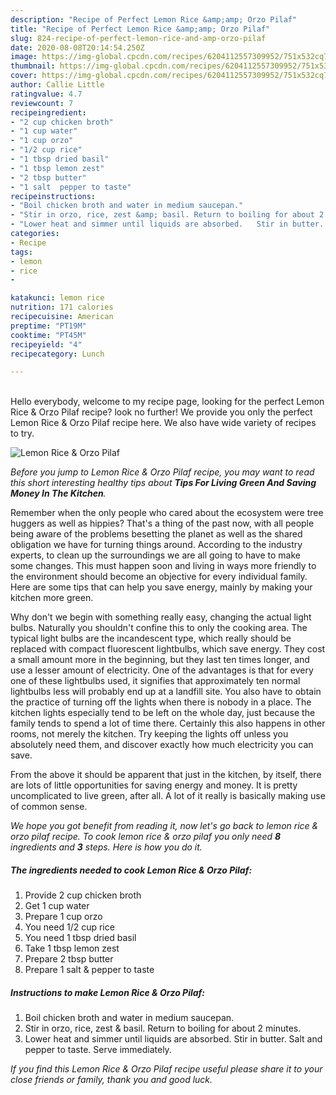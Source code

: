 ```yaml
---
description: "Recipe of Perfect Lemon Rice &amp;amp; Orzo Pilaf"
title: "Recipe of Perfect Lemon Rice &amp;amp; Orzo Pilaf"
slug: 824-recipe-of-perfect-lemon-rice-and-amp-orzo-pilaf
date: 2020-08-08T20:14:54.250Z
image: https://img-global.cpcdn.com/recipes/6204112557309952/751x532cq70/lemon-rice-orzo-pilaf-recipe-main-photo.jpg
thumbnail: https://img-global.cpcdn.com/recipes/6204112557309952/751x532cq70/lemon-rice-orzo-pilaf-recipe-main-photo.jpg
cover: https://img-global.cpcdn.com/recipes/6204112557309952/751x532cq70/lemon-rice-orzo-pilaf-recipe-main-photo.jpg
author: Callie Little
ratingvalue: 4.7
reviewcount: 7
recipeingredient:
- "2 cup chicken broth"
- "1 cup water"
- "1 cup orzo"
- "1/2 cup rice"
- "1 tbsp dried basil"
- "1 tbsp lemon zest"
- "2 tbsp butter"
- "1 salt  pepper to taste"
recipeinstructions:
- "Boil chicken broth and water in medium saucepan."
- "Stir in orzo, rice, zest &amp; basil. Return to boiling for about 2 minutes."
- "Lower heat and simmer until liquids are absorbed.   Stir in butter. Salt and pepper to taste. Serve immediately."
categories:
- Recipe
tags:
- lemon
- rice
- 

katakunci: lemon rice  
nutrition: 171 calories
recipecuisine: American
preptime: "PT19M"
cooktime: "PT45M"
recipeyield: "4"
recipecategory: Lunch

---
```

<br>
Hello everybody, welcome to my recipe page, looking for the perfect Lemon Rice &amp; Orzo Pilaf recipe? look no further! We provide you only the perfect Lemon Rice &amp; Orzo Pilaf recipe here. We also have wide variety of recipes to try.
<br>


![Lemon Rice &amp; Orzo Pilaf](https://img-global.cpcdn.com/recipes/6204112557309952/751x532cq70/lemon-rice-orzo-pilaf-recipe-main-photo.jpg)

<i>Before you jump to Lemon Rice &amp; Orzo Pilaf recipe, you may want to read this short interesting healthy tips about 
<strong>Tips For Living Green And Saving Money In The Kitchen</strong>.</i>
</br>

Remember when the only people who cared about the ecosystem were tree huggers as well as hippies? That's a thing of the past now, with all people being aware of the problems besetting the planet as well as the shared obligation we have for turning things around. According to the industry experts, to clean up the surroundings we are all going to have to make some changes. This must happen soon and living in ways more friendly to the environment should become an objective for every individual family. Here are some tips that can help you save energy, mainly by making your kitchen more green.

Why don't we begin with something really easy, changing the actual light bulbs. Naturally you shouldn't confine this to only the cooking area. The typical light bulbs are the incandescent type, which really should be replaced with compact fluorescent lightbulbs, which save energy. They cost a small amount more in the beginning, but they last ten times longer, and use a lesser amount of electricity. One of the advantages is that for every one of these lightbulbs used, it signifies that approximately ten normal lightbulbs less will probably end up at a landfill site. You also have to obtain the practice of turning off the lights when there is nobody in a place. The kitchen lights especially tend to be left on the whole day, just because the family tends to spend a lot of time there. Certainly this also happens in other rooms, not merely the kitchen. Try keeping the lights off unless you absolutely need them, and discover exactly how much electricity you can save.

From the above it should be apparent that just in the kitchen, by itself, there are lots of little opportunities for saving energy and money. It is pretty uncomplicated to live green, after all. A lot of it really is basically making use of common sense.


<i>We hope you got benefit from reading it, now let's go back to lemon rice &amp; orzo pilaf recipe. To cook lemon rice &amp; orzo pilaf you only need <strong>8</strong> ingredients and <strong>3</strong> steps. Here is how you do it.
</i>

##### The ingredients needed to cook Lemon Rice &amp; Orzo Pilaf:

1. Provide 2 cup chicken broth
1. Get 1 cup water
1. Prepare 1 cup orzo
1. You need 1/2 cup rice
1. You need 1 tbsp dried basil
1. Take 1 tbsp lemon zest
1. Prepare 2 tbsp butter
1. Prepare 1 salt &amp; pepper to taste


##### Instructions to make Lemon Rice &amp; Orzo Pilaf:

1. Boil chicken broth and water in medium saucepan.
1. Stir in orzo, rice, zest &amp; basil. Return to boiling for about 2 minutes.
1. Lower heat and simmer until liquids are absorbed.   Stir in butter. Salt and pepper to taste. Serve immediately.


<i>If you find this Lemon Rice &amp; Orzo Pilaf recipe useful please share it to your close friends or family, thank you and good luck.</i>
